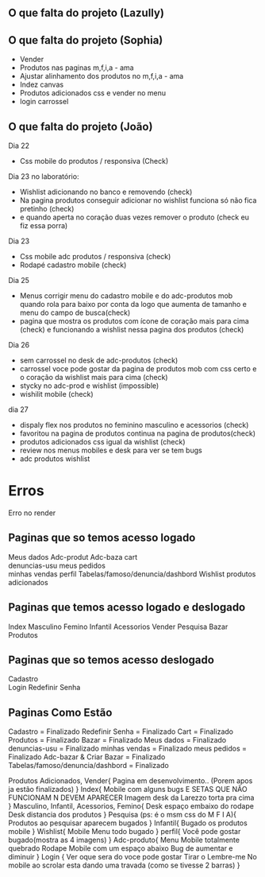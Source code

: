 ## O que falta do projeto (Lazully)
## O que falta do projeto (Sophia)

- Vender
- Produtos nas paginas m,f,i,a - ama
- Ajustar alinhamento dos produtos no m,f,i,a - ama
- Indez canvas
- Produtos adicionados css e vender no menu
- login carrossel

## O que falta do projeto (João)

Dia 22 
- Css mobile do produtos / responsiva (Check)

Dia 23 no laboratório:
- Wishlist adicionando no banco e removendo  (check)
- Na pagina produtos conseguir adicionar no wishlist funciona só não fica pretinho (check)
- e quando aperta no coração duas vezes remover o produto (check eu fiz essa porra)

Dia 23 
- Css mobile adc produtos / responsiva (check)
- Rodapé cadastro mobile (check)

Dia 25

- Menus corrigir menu do cadastro mobile e do adc-produtos mob quando rola para baixo por conta da logo que aumenta de tamanho e menu do campo de busca(check)
- pagina que mostra os produtos com ícone de coração mais para cima (check)
e funcionando a wishlist nessa pagina dos produtos (check)


Dia 26


- sem carrossel no desk de adc-produtos (check)
- carrossel voce pode gostar da pagina de produtos mob com css certo e o coração da wishlist mais para cima (check)
- stycky no adc-prod e wishlist (impossible)
- wishilit mobile (check)


dia 27
- dispaly flex nos produtos no feminino masculino e acessorios (check)
- favoritou na pagina de produtos continua na pagina de produtos(check)
- produtos adicionados css igual da wishlist (check)
- review nos menus mobiles e desk para ver se tem bugs
- adc produtos wishlist 




# Erros

Erro no render



## Paginas que so temos acesso logado
Meus dados
Adc-produt
Adc-baza
cart  
denuncias-usu 
meus pedidos  
minhas vendas 
perfil
Tabelas/famoso/denuncia/dashbord
Wishlist
produtos adicionados

## Paginas que temos acesso logado e deslogado 
Index
Masculino
Femino
Infantil
Acessorios 
Vender
Pesquisa
Bazar   
Produtos

## Paginas que so temos acesso deslogado
Cadastro  
Login 
Redefinir Senha   






## Paginas Como Estão
Cadastro = Finalizado
Redefinir Senha = Finalizado
Cart = Finalizado
Produtos = Finalizado
Bazar = Finalizado 
Meus dados = Finalizado 
denuncias-usu = Finalizado 
minhas vendas = Finalizado 
meus pedidos = Finalizado 
Adc-bazar & Criar Bazar = Finalizado
Tabelas/famoso/denuncia/dashbord = Finalizado





Produtos Adicionados, Vender{
    Pagina em desenvolvimento.. (Porem apos ja estão finalizados)
}
Index{
    Mobile com alguns bugs
    E SETAS QUE NÃO FUNCIONAM N DEVEM APARECER
    Imagem desk da Larezzo torta pra cima
}
Masculino, Infantil, Acessorios, Femino{
    Desk espaço embaixo do rodape
    Desk distancia dos produtos
}
Pesquisa (ps: é o msm css do M F I A){
    Produtos ao pesquisar aparecem bugados
}
Infantil{
    Bugado os produtos mobile
}
Wishlist{
    Mobile Menu todo bugado
}
perfil{
    Você pode gostar bugado(mostra as 4 imagens)
}
Adc-produto{
    Menu Mobile totalmente quebrado
    Rodape Mobile com um espaço abaixo
    Bug de aumentar e diminuir
}
Login {
    Ver oque sera do voce pode gostar
    Tirar o Lembre-me
    No mobile ao scrolar esta dando uma travada (como se tivesse 2 barras)
}







